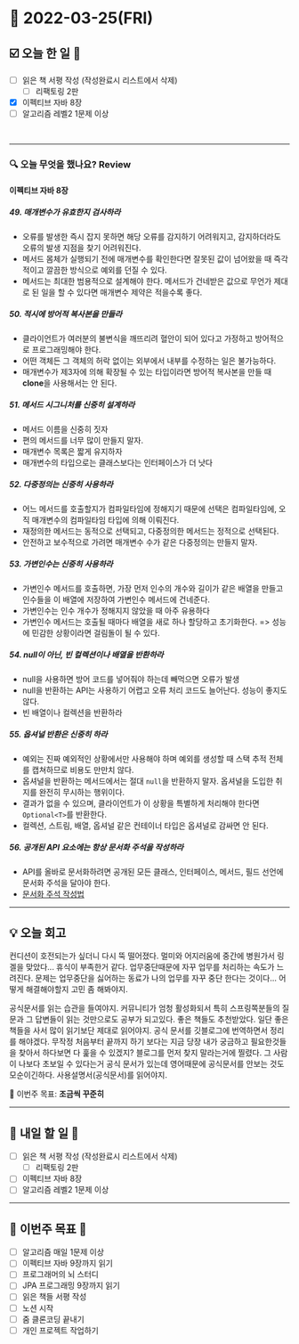 # 📆 2022-03-25(FRI)

## ☑️ 오늘 한 일 📑
- [ ] 읽은 책 서평 작성 (작성완료시 리스트에서 삭제)
    - [ ] 리팩토링 2판
- [x] 이펙티브 자바 8장
- [ ] 알고리즘 레벨2 1문제 이상

<br>

***

### 🔍️ 오늘 무엇을 했나요? Review
#### 이펙티브 자바 8장
##### 49. 매개변수가 유효한지 검사하라 
- 오류를 발생한 즉시 잡지 못하면 해당 오류를 감지하기 어려워지고, 감지하더라도 오류의 발생 지점을 찾기 어려워진다.
- 메서드 몸체가 실행되기 전에 매개변수를 확인한다면 잘못된 값이 넘어왔을 때 즉각적이고 깔끔한 방식으로 예외를 던질 수 있다. 
- 메서드는 최대한 범용적으로 설계해야 한다. 메서드가 건네받은 값으로 무언가 제대로 된 일을 할 수 있다면 매개변수 제약은 적을수록 좋다. 

##### 50. 적시에 방어적 복사본을 만들라
- 클라이언트가 여러분의 불변식을 깨뜨리려 혈안이 되어 있다고 가정하고 방어적으로 프로그래밍해야 한다. 
- 어떤 객체든 그 객체의 허락 없이는 외부에서 내부를 수정하는 일은 불가능하다. 
- 매개변수가 제3자에 의해 확장될 수 있는 타입이라면 방어적 복사본을 만들 때 **clone**을 사용해서는 안 된다. 

##### 51. 메서드 시그니처를 신중히 설계하라 
- 메서드 이름을 신중히 짓자 
- 편의 메서드를 너무 많이 만들지 말자.
- 매개변수 목록은 짧게 유지하자 
- 매개변수의 타입으로는 클래스보다는 인터페이스가 더 낫다

##### 52. 다중정의는 신중히 사용하라 
- 어느 메서드를 호출할지가 컴파일타임에 정해지기 때문에 선택은 컴파일타임에, 오직 매개변수의 컴파일타임 타입에 의해 이뤄진다. 
- 재정의한 메서드는 동적으로 선택되고, 다중정의한 메서드는 정적으로 선택된다. 
- 안전하고 보수적으로 가려면 매개변수 수가 같은 다중정의는 만들지 말자.

##### 53. 가변인수는 신중히 사용하라 
- 가변인수 메서드를 호출하면, 가장 먼저 인수의 개수와 길이가 같은 배열을 만들고 인수들을 이 배열에 저장하여 가변인수 메서드에 건네준다. 
- 가변인수는 인수 개수가 정해지지 않았을 때 아주 유용하다
- 가변인수 메서드는 호출될 때마다 배열을 새로 하나 할당하고 초기화한다. => 성능에 민감한 상황이라면 걸림돌이 될 수 있다. 

##### 54. null이 아닌, 빈 컬렉션이나 배열을 반환하라
- null을 사용하면 방어 코드를 넣어줘야 하는데 빼먹으면 오류가 발생 
- null을 반환하는 API는 사용하기 어렵고 오류 처리 코드도 늘어난다. 성능이 좋지도 않다.
- 빈 배열이나 컬렉션을 반환하라 

##### 55. 옵셔널 반환은 신중히 하라 
- 예외는 진짜 예외적인 상황에서만 사용해야 하며 예외를 생성할 때 스택 추적 전체를 캡쳐하므로 비용도 만만치 않다. 
- 옵셔널을 반환하는 메서드에서는 절대 `null`을 반환하지 말자. 옵셔널을 도입한 취지를 완전히 무시하는 행위이다. 
- 결과가 없을 수 있으며, 클라이언트가 이 상황을 특별하게 처리해야 한다면 `Optional<T>`를 반환한다. 
- 컬렉션, 스트림, 배열, 옵셔널 같은 컨테이너 타입은 옵셔널로 감싸면 안 된다. 

##### 56. 공개된 API 요소에는 항상 문서화 주석을 작성하라 
- API를 올바로 문서화하려면 공개된 모든 클래스, 인터페이스, 메서드, 필드 선언에 문서화 주석을 달아야 한다. 
- [문서화 주석 작성법](https://www.oracle.com/kr/technical-resources/articles/java/javadoc-tool.html)

***

## 💡 오늘 회고

컨디션이 호전되는가 싶더니 다시 뚝 떨어졌다. 멀미와 어지러움에 중간에 병원가서 링겔을 맞았다... 휴식이 부족한거 같다. 
업무중단때문에 자꾸 업무를 처리하는 속도가 느려진다. 문제는 업무중단을 싫어하는 동료가 나의 업무를 자꾸 중단 한다는 것이다... 
어떻게 해결해야할지 고민 좀 해봐야지. 

공식문서를 읽는 습관을 들여야지. 커뮤니티가 엄청 활성화되서 특히 스프링쪽분들의 질문과 그 답변들이 읽는 것만으로도 공부가 되고있다. 
좋은 책들도 추천받았다. 일단 좋은 책들을 사서 많이 읽기보단 제대로 읽어야지. 공식 문서를 깃블로그에 번역하면서 정리를 해야겠다. 무작정 처음부터 끝까지 하기 보다는 
지금 당장 내가 궁금하고 필요한것들을 찾아서 하다보면 다 훑을 수 있겠지? 블로그를 먼저 찾지 말라는거에 찔렸다. 그 사람이 나보다 초보일 수 있다는거 공식 문서가 있는데 
영어때문에 공식문서를 안보는 것도 모순이긴하다. 사용설명서(공식문서)를 읽어야지. 

🎯 이번주 목표: **조금씩 꾸준히**

***

## 🎯 내일 할 일 🎯
- [ ] 읽은 책 서평 작성 (작성완료시 리스트에서 삭제)
    - [ ] 리팩토링 2판
- [ ] 이펙티브 자바 8장
- [ ] 알고리즘 레벨2 1문제 이상

***

## 🏁 이번주 목표 🏁
- [ ] 알고리즘 매일 1문제 이상
- [ ] 이펙티브 자바 9장까지 읽기
- [ ] 프로그래머의 뇌 스터디
- [ ] JPA 프로그래밍 9장까지 읽기
- [ ] 읽은 책들 서평 작성
- [ ] 노션 시작
- [ ] 줌 클론코딩 끝내기
- [ ] 개인 프로젝트 작업하기 